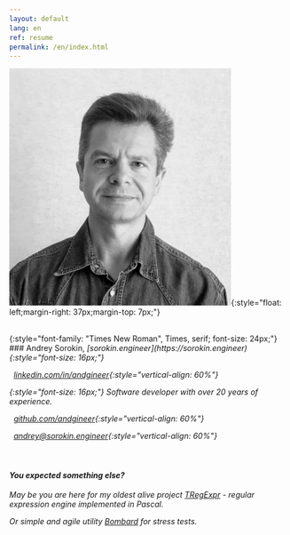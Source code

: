 ```yaml
---
layout: default
lang: en
ref: resume
permalink: /en/index.html
---
```


![](/images/IMG_0554.png){:style="float: left;margin-right: 37px;margin-top: 7px;"}

<style type="text/css">
  h4 {
    content: "";
    clear: both;
  }
</style>

<br>
{:style="font-family: "Times New Roman", Times, serif; font-size: 24px;"}
### Andrey Sorokin, <i class="fa fa-home" />  [sorokin.engineer](https://sorokin.engineer){:style="font-size: 16px;"}

<i class="svg-icon linkedin" /> &nbsp;&nbsp;[linkedin.com/in/andgineer](https://www.linkedin.com/in/andgineer/){:style="vertical-align: 60%"}

{:style="font-size: 16px;"}
Software developer with over 20 years of experience.

<i class="svg-icon github" /> &nbsp;&nbsp;[github.com/andgineer](https://github.com/andgineer){:style="vertical-align: 60%"}

<i class="svg-icon email" />  &nbsp;&nbsp;[andrey@sorokin.engineer](mailto:andrey@sorokin.engineer){:style="vertical-align: 60%"}

#### <br><br>You expected something else?
May be you are here for my oldest alive project [TRegExpr](https://regex.sorokin.engineer) - regular expression engine implemented 
in Pascal.

Or simple and agile utility [Bombard](https://bombard.sorokin.engineer) for stress tests.
